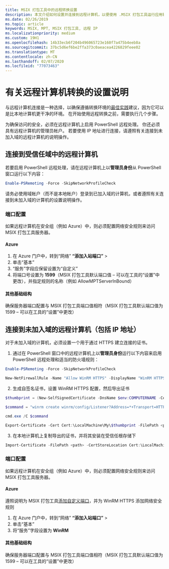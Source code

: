 ```yaml
---
title: MSIX 打包工具中的远程转换设置
description: 本文介绍如何设置并连接到远程计算机，以便使用 .MSIX 打包工具运行应用转换。
ms.date: 02/26/2019
ms.topic: article
keywords: MSIX, MPT, MSIX 打包工具, 远程 IP
ms.localizationpriority: medium
ms.custom: 19H1
ms.openlocfilehash: 14b33ecb6f204b496065723e160f7a475b4eeb8a
ms.sourcegitcommit: 37bc5d6ef6be2ffa373c0aeacea4226829feee02
ms.translationtype: MT
ms.contentlocale: zh-CN
ms.lasthandoff: 02/07/2020
ms.locfileid: "77073463"
---
```

# <a name="setup-instructions-for-remote-machine-conversions"></a>有关远程计算机转换的设置说明

与远程计算机连接是一种选择，以确保遵循转换环境的[最佳实践](prepare-your-environment.md)建议，因为它可以是比本地计算机更干净的环境。 在开始使用远程转换之前，需要执行几个步骤。  

为确保访问的安全，必须在远程计算机上启用 PowerShell 远程处理。 你还必须具有远程计算机的管理员帐户。  若要使用 IP 地址进行连接，请遵照有关连接到未加入域的远程计算机的说明操作。

## <a name="connecting-to-a-remote-machine-in-a-trusted-domain"></a>连接到受信任域中的远程计算机

若要启用 PowerShell 远程处理，请在远程计算机上以**管理员身份**从 PowerShell 窗口运行以下内容： 

``` PowerShell
Enable-PSRemoting -Force -SkipNetworkProfileCheck
```

请务必使用域帐户（而不是本地帐户）登录到已加入域的计算机，或者遵照有关连接到未加入域的计算机的设置说明操作。

### <a name="port-configuration"></a>端口配置

如果远程计算机在安全组（例如 Azure）中，则必须配置网络安全规则来访问 MSIX 打包工具服务器。  

#### <a name="azure"></a>Azure

1. 在 Azure 门户中，转到“网络” **“添加入站端口”**  > 
2. 单击“基本”
3. “服务”字段应保留设置为“自定义”
4. 将端口号设置为 **1599**（MSIX 打包工具默认端口值 – 可以在工具的“设置”中更改），并指定规则的名称（例如 AllowMPTServerInBound）

#### <a name="other-infrastructure"></a>其他基础结构

确保服务器端口配置与 MSIX 打包工具端口值相符（MSIX 打包工具默认端口值为 1599 – 可以在工具的“设置”中更改）

## <a name="connecting-to-a-non-domain-joined-remote-machineincludes-ip-addresses"></a>连接到未加入域的远程计算机（包括 IP 地址）

对于未加入域的计算机，必须设置一个用于通过 HTTPS 建立连接的证书。

1. 通过在 PowerShell 窗口中的远程计算机上以**管理员身份**运行以下内容来启用 PowerShell 远程处理和适当的防火墙规则：

``` PowerShell
Enable-PSRemoting -Force -SkipNetworkProfileCheck  

New-NetFirewallRule -Name "Allow WinRM HTTPS" -DisplayName "WinRM HTTPS" -Enabled  True -Profile Any -Action Allow -Direction Inbound -LocalPort 5986 -Protocol TCP
```
 
2. 生成自签名证书，设置 WinRM HTTPS 配置，然后导出证书

``` PowerShell
$thumbprint = (New-SelfSignedCertificate -DnsName $env:COMPUTERNAME -CertStoreLocation Cert:\LocalMachine\My -KeyExportPolicy NonExportable).Thumbprint

$command = "winrm create winrm/config/Listener?Address=*+Transport=HTTPS @{Hostname=""$env:computername"";CertificateThumbprint=""$thumbprint""}"

cmd.exe /C $command

Export-Certificate -Cert Cert:\LocalMachine\My\$thumbprint -FilePath <path_to_cer_file>
```

3. 在本地计算机上复制导出的证书，并将其安装在受信任根存储下

``` PowerShell
Import-Certificate -FilePath <path> -CertStoreLocation Cert:\LocalMachine\Root
```

### <a name="port-configuration"></a>端口配置 

如果远程计算机在安全组（例如 Azure）中，则必须配置网络安全规则来访问 MSIX 打包工具服务器。  

#### <a name="azure"></a>Azure

遵照说明为 MSIX 打包工具[添加自定义端口](#azure)，并为 WinRM HTTPS 添加网络安全规则

1. 在 Azure 门户中，转到“网络” **“添加入站端口”**  > 
2. 单击“基本”
3. 将“服务”字段设置为 **WinRM**

#### <a name="other-infrastructure"></a>其他基础结构 

确保服务器端口配置与 MSIX 打包工具端口值相符（MSIX 打包工具默认端口值为 1599 – 可以在工具的“设置”中更改）
